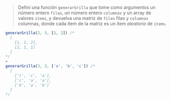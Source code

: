 > Definí una función `generarGrilla` que tome como argumentos un número entero `filas`, un número entero `columnas` y un array de valores `items`, y devuelva una matriz de `filas` filas y `columnas` columnas, donde cada ítem de la matriz es un ítem _aleatorio_ de `items`.
>
```javascript
generarGrilla(2, 3, [1, 2]) /* 
  [
    [1, 1, 2], 
    [2, 1, 1]
  ]
*/
>
generarGrilla(3, 3, ['a', 'b', 'c']) /* 
  [
    ['c', 'c', 'a'], 
    ['c', 'a', 'a'], 
    ['b', 'a', 'b']
  ]
*/
```